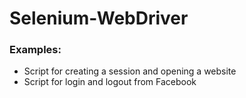 # Selenium-WebDriver

### Examples:

* Script for creating a session and opening a website
* Script for login and logout from Facebook 
 
 
